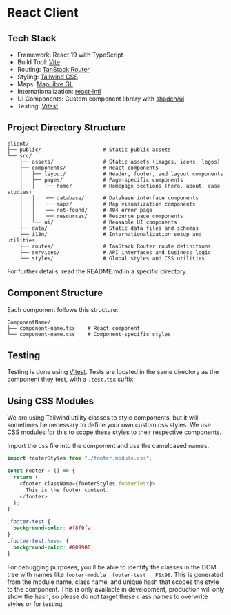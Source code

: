 # React Client

## Tech Stack

- Framework: React 19 with TypeScript
- Build Tool: [Vite](https://vitejs.dev/)
- Routing: [TanStack Router](https://tanstack.com/router)
- Styling: [Tailwind CSS](https://tailwindcss.com/)
- Maps: [MapLibre GL](https://maplibre.org/)
- Internationalization: [react-intl](https://formatjs.io/docs/react-intl/)
- UI Components: Custom component library with [shadcn/ui](https://ui.shadcn.com/)
- Testing: [Vitest](https://vitest.dev/)

## Project Directory Structure

```
client/
├── public/                    # Static public assets
└── src/
    ├── assets/                # Static assets (images, icons, logos)
    ├── components/            # React components
    │   ├── layout/            # Header, footer, and layout components
    │   ├── pages/             # Page-specific components
    │   │   ├── home/          # Homepage sections (hero, about, case studies)
    │   │   ├── database/      # Database interface components
    │   │   ├── maps/          # Map visualization components
    │   │   ├── not-found/     # 404 error page
    │   │   └── resources/     # Resource page components
    │   └── ui/                # Reusable UI components
    ├── data/                  # Static data files and schemas
    ├── i18n/                  # Internationalization setup and utilities
    ├── routes/                # TanStack Router route definitions
    ├── services/              # API interfaces and business logic
    └── styles/                # Global styles and CSS utilities
```

For further details, read the README.md in a specific directory.

## Component Structure

Each component follows this structure:

```
ComponentName/
├── component-name.tsx    # React component
└── component-name.css    # Component-specific styles
```

## Testing

Testing is done using [Vitest](https://vitest.dev/). Tests are located in the same directory as the component they test, with a `.test.tsx` suffix.

## Using CSS Modules

We are using Tailwind utility classes to style components, but it will sometimes be necessary to define your own custom css styles. We use CSS modules for this to scope these styles to their respective components.

Import the css file into the component and use the camelcased names.

```js
import footerStyles from "./footer.module.css";

const Footer = () => {
  return (
    <footer className={footerStyles.footerTest}>
      This is the footer content.
    </footer>
  );
};
```

```css
.footer-test {
  background-color: #f8f9fa;
}
.footer-test:hover {
  background-color: #009900;
}
```

For debugging purposes, you'll be able to identify the classes in the DOM tree with names like `footer-module__footer-test___FSx98`. This is generated from the module name, class name, and unique hash that scopes the style to the component. This is only available in development, production will only show the hash, so please do not target these class names to overwrite styles or for testing.
